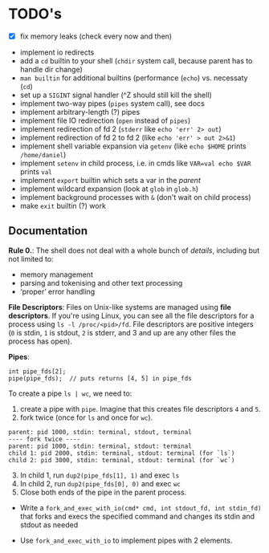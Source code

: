 # TODO's
- [x] fix memory leaks (check every now and then)

- implement io redirects
- add a `cd` builtin to your shell (`chdir` system call, because parent has to handle dir change)
- `man builtin` for additional builtins (performance (`echo`) vs. necessaty (`cd`)
- set up a `SIGINT` signal handler (^Z should still kill the shell)
- implement two-way pipes (`pipes` system call), see docs
- implement arbitrary-length (?) pipes
- implement file IO redirection (`open` instead of `pipes`)
- implement redirection of fd 2 (`stderr` like `echo 'err' 2> out`)
- implement redirection of fd 2 to fd 2 (like `echo 'err' > out 2>&1`)
- implement shell variable expansion via `getenv` (like `echo $HOME` prints `/home/daniel`)
- implement `setenv` in child process, i.e. in cmds like `VAR=val echo $VAR` prints `val`
- implement `export` builtin which sets a var in the _parent_
- implement wildcard expansion (look at `glob` in `glob.h`)
- implement background processes with `&` (don't wait on child process)
- make `exit` builtin (?) work

## Documentation
__Rule 0.__:
The shell does not deal with a whole bunch of _details_, including but not limited to:
- memory management
- parsing and tokenising and other text processing
- ‘proper’ error handling

__File Descriptors__:
Files on Unix-like systems are managed using __file descriptors__. If you're using Linux, you can see all the file descriptors for a process using `ls -l /proc/<pid>/fd`. File descriptors are positive integers (`0` is stdin, `1` is stdout, `2` is stderr, and 3 and up are any other files the process has open).

__Pipes__:
```
int pipe_fds[2];
pipe(pipe_fds);  // puts returns [4, 5] in pipe_fds
```

To create a pipe `ls | wc`, we need to:

1. create a pipe with `pipe`. Imagine that this creates file descriptors `4` and `5`.
2. fork twice (once for `ls` and once for `wc`).
  ```
  parent: pid 1000, stdin: terminal, stdout, terminal
  ---- fork twice ----
  parent: pid 1000, stdin: terminal, stdout: terminal
  child 1: pid 2000, stdin: terminal, stdout: terminal (for `ls`)
  child 2: pid 3000, stdin: terminal, stdout: terminal (for `wc`)
  ```
3. In child 1, run `dup2(pipe_fds[1], 1)` and exec `ls`
4. In child 2, run `dup2(pipe_fds[0], 0)` and exec `wc`
5. Close both ends of the pipe in the parent process.

- Write a `fork_and_exec_with_io(cmd* cmd, int stdout_fd, int stdin_fd)` that forks and execs the specified command and changes its stdin and stdout as needed

- Use `fork_and_exec_with_io` to implement pipes with 2 elements.

